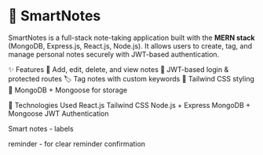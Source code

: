 # 📘 SmartNotes

SmartNotes is a full-stack note-taking application built with the **MERN stack** (MongoDB, Express.js, React.js, Node.js). It allows users to create, tag, and manage personal notes securely with JWT-based authentication.

✨ Features
📝 Add, edit, delete, and view notes
🔐 JWT-based login & protected routes
🏷️ Tag notes with custom keywords
🎨 Tailwind CSS styling
💾 MongoDB + Mongoose for storage


🚀 Technologies Used
React.js
Tailwind CSS
Node.js + Express
MongoDB + Mongoose
JWT Authentication


Smart notes -
labels


reminder - for clear reminder confirmation
